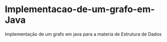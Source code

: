 # Implementacao-de-um-grafo-em-Java
Implementação de um grafo em java para a materia de Estrutura de Dados

